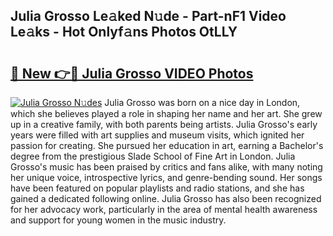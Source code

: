 ## Julia Grosso Le𝚊ked N𝚞de - Part-nF1 Video Le𝚊ks - Hot Onlyf𝚊ns Photos OtLLY

# <h2><a href="http://ab32243.deff.icu/?id=Julia+Grosso">🔗 New 👉🔴 Julia Grosso VIDEO Photos</a></h2>

[![Julia Grosso N𝚞des](https://i.imgur.com/rIISA9y.gif)](http://ab32243.deff.icu/?id=Julia+Grosso)
Julia Grosso was born on a nice day in London, which she believes played a role in shaping her name and her art. She grew up in a creative family, with both parents being artists. Julia Grosso's early years were filled with art supplies and museum visits, which ignited her passion for creating. She pursued her education in art, earning a Bachelor's degree from the prestigious Slade School of Fine Art in London. Julia Grosso's music has been praised by critics and fans alike, with many noting her unique voice, introspective lyrics, and genre-bending sound. Her songs have been featured on popular playlists and radio stations, and she has gained a dedicated following online. Julia Grosso has also been recognized for her advocacy work, particularly in the area of mental health awareness and support for young women in the music industry.
